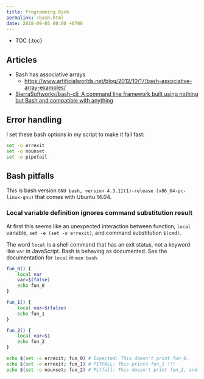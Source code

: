 ```yaml
---
title: Programming Bash
permalink: /bash.html
date: 2018-09-05 00:00 +0700
---
```


- TOC
{:toc}

## Articles

- Bash has associative arrays
    - https://www.artificialworlds.net/blog/2012/10/17/bash-associative-array-examples/
- [SierraSoftworks/bash-cli: A command line framework built using nothing but Bash and compatible with anything](https://github.com/SierraSoftworks/bash-cli)

## Error handling

I set these bash options in my script to make it fail fast:

```bash
set -o errexit
set -o nounset
set -o pipefail
```

## Bash pitfalls

This is bash version `GNU bash, version 4.3.11(1)-release (x86_64-pc-linux-gnu)` that comes with Ubuntu 14.04.

### Local variable definition ignores command substitution result

At first this seems like an unexpected interaction between function, `local` variable, `set -e (set -o errexit)`, and command substitution `$(cmd)`.

The word `local` is a shell command that has an exit status, not a keyword like `var` in JavaScript.
Bash is behaving as documented.
See the documentation for `local` in `man bash`.

```bash
fun_0() {
    local var
    var=$(false)
    echo fun_0
}

fun_1() {
    local var=$(false)
    echo fun_1
}

fun_2() {
    local var=$1
    echo fun_2
}

echo $(set -o errexit; fun_0) # Expected: This doesn't print fun_0.
echo $(set -o errexit; fun_1) # PITFALL: This prints fun_1 !!!
echo $(set -o nounset; fun_2) # Pitfall: This doesn't print fun_2, and aborts with "bash: $1: unbound variable".

```
